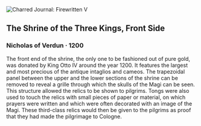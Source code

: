 <div class="artwork-of-the-day">
  <div class="container">
    <div class="img-wrapper">
      <img
        src="https://uploads7.wikiart.org/images/nicholas-of-verdun/the-shrine-of-the-three-kings-front-side-1200.jpg"
        alt="Charred Journal: Firewritten V" />
    </div>
    <div class="artwork-detail">
      <div class="artwork-origin"> 
        <h2 class="artwork-name">The Shrine of the Three Kings, Front Side</h2>
        <h3 class="artist">
          Nicholas of Verdun
                    ·  1200
        </h3>
      </div>
      <p class="description">
        <span class="artwork-description-text ng-binding" ng-bind-html="viewModel.ArtworkOfTheDay.Description | unsafe">The front end of the shrine, the only one to be fashioned out of pure gold, was donated by King Otto IV around the year 1200. It features the largest and most precious of the antique intaglios and cameos. The trapezoidal panel between the upper and the lower sections of the shrine can be removed to reveal a grille through which the skulls of the Magi can be seen. This structure allowed the relics to be shown to pilgrims. Tongs were also used to touch the relics with small pieces of paper or material, on which prayers were written and which were often decorated with an image of the Magi. These third-class relics would then be given to the pilgrims as proof that they had made the pilgrimage to Cologne.</span>
                        <div class="text-shadow-container" ng-show="showShadow" style=""></div>
      </p>
    </div>
  </div>

</div>

